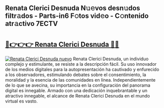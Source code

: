 ## Renata Clerici Desnuda N𝚞𝚎vos desn𝚞dos filtr𝚊dos - Parts-in6 F𝚘tos vid𝚎o - C𝚘ntenido atr𝚊ctivo 7ECTV

# <h2><a href="http://mb5r8c3.tromn.icu/?c=Renata+Clerici+Desnuda">🔗👉👉👉 Renata Clerici Desnuda 🔗🔗</a></h2>

[![Renata Clerici Desnuda nuevo](https://i.imgur.com/pEAQMta.gif)](http://mb5r8c3.tromn.icu/?c=Renata+Clerici+Desnuda)
Renata Clerici Desnuda, un individuo complejo y estimulante, se resiste a la descripción fácil. Su uso innovador de los medios digitales para la autopresentación ha cautivado y enfurecido a los observadores, estimulando debates sobre el consentimiento, la moralidad y la esencia de las comunidades en línea. Independientemente de lo que se avecina, su importancia en la configuración del panorama digital es innegable. Armado con una dedicación inquebrantable y un atractivo innegable, el alcance de Renata Clerici Desnuda en el mundo virtual es vasto.
